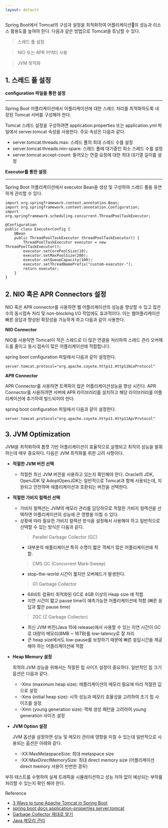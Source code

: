 ```yaml
---
layout: default
---
```


Spring Boot에서 Tomcat의 구성과 설정을 최적화하여 어플리케이션의 성능과 리소스 활용도를 높여야 한다. 다음과 같은 방법으로 Tomcat을 튜닝할 수 있다.
> 스레드 풀 설정

> NIO 또는 APR 커넥터 사용

> JVM 최적화
  
## 

## 1. 스레드 풀 설정

**configuration 파일을 통한 설정**

***

Spring Boot 어플리케이션에서 어플리케이션에 대한 스레드 처리를 최적화하도록 내장된 Tomcat 서버를 구성해야 한다. 

Tomcat 스레드 설정을 구성하려면 application.properties 또는 application.yml 파일에서 server.tomcat 속성을 사용한다. 주요 속성은 다음과 같다.

* server.tomcat.threads.max: 스레드 풀의 최대 스레드 수를 설정
* server.tomcat.threads.min-spare: 스레드 풀에 대기중인 최소 스레드 수를 설정
* server.tomcat.accept-count: 들어오는 연결 요청에 대한 최대 대기열 길이를 설정

**Executor를 통한 설정** 

***

Spring Boot 어플리케이션에서 executor Bean을 생성 및 구성하여 스레드 풀을 유연하게 관리할 수 있다.

```
import org.springframework.context.annotation.Bean;
import org.springframework.context.annotation.Configuration;
import org.springframework.scheduling.concurrent.ThreadPoolTaskExecutor;

@Configuration
public class ExecutorConfig {
    @Bean
    public ThreadPoolTaskExecutor threadPoolTaskExecutor() {
        ThreadPoolTaskExecutor executor = new ThreadPoolTaskExecutor();
        executor.setCorePoolSize(10);
        executor.setMaxPoolSize(200);
        executor.setQueueCapacity(100);
        executor.setThreadNamePrefix("custom-executor-");
        return executor;
    }
}
```


## 2. NIO 혹은 APR Connectors 설정

NIO 혹은 APR connector를 사용하면 웹 어플리케이션의 성능을 향상할 수 있고 많은 수의 동시접속 처리 및 non-blocking I/O 작업에도 효과적이다. 이는 웹어플리케이션 빠른 응답과 향상된 확장성을 가능하게 하고 다음과 같이 사용한다.


**NIO Connector**

NIO를 사용하면 Tomcat이 적은 스레드로 더 많은 연결을 처리하여 스레드 관리 오버헤드를 줄이고 동시 접속이 많은 어플리케이션에 적합합니다.

spring boot configuration 파일에서 다음과 같이 설정한다.
```
server.tomcat.protocol="org.apache.coyote.http11.Http11NioProtocol"
```


**APR Connector**

APR Connector를 사용하면 트랙픽이 많은 어플리케이션성능을 향상 시킨다. APR Connector를 사용하려면 서버에 APR 라이브러리를 설치하고 해당 라이브러리를 어플리케이션에 추가하여 빌드되어야 한다.

spring boot configuration 파일에서 다음과 같이 설정한다.
```
server.tomcat.protocol="org.apache.coyote.http11.Http11AprProtocol"
```

## 3. JVM Optimization

JVM을 최적화하여 톰캣 기반 어플리케이션이 효율적으로 실행되고 최적의 성능을 발휘하는데 매우 중요하다. 다음은 JVM 최적화를 위한 고려 사항이다.

* **적절한 JVM 버전 선택**
  * 적절한 최신 JVM 버전을 사용하고 있는지 확인해야 한다. Oracle의 JDK, OpenJDK 및 AdoptOpenJDK는 일반적으로 Tomcat과 함께 사용되는데, 지원되고 안전하며 애플리케이션과 호환되는 버전을 선택한다.

* **적절한 가비지 컬렉션 선택**
  * 가비지 컬렉션는 JVM의 메모리 관리를 담당하므로 적절한 가비지 컬렉션을 선택하면 어플리케이션의 성능에 큰 영향을 미칠 수 있다.
  * 상황에 따라 필요한 가비지 컬렉션 방식을 설정해서 사용해야 하고 일반적으로 선택할 수 있는 방식은 다음과 같다.
       > Parallel Garbage Collector (GC)
      * 대부분의 애플리케이션 특히 수명이 짧은 객체가 많은 어플리케이션에 적합.
       > CMS GC (Concurrent Mark-Sweep)
      * stop-the-world 시간이 짧지만 오버헤드가 발생한다.
       > G1 Garbage Collector
      * 64비트 컴퓨터 최적화된 GC로 4GB 이상의 Heap size 에 적합
      * 지연 시간이 짧고 pause time이 예측가능한 어플리케이션에 적합 (빠른 응답과 짧은 pause time)
       > ZGC (Z Garbage Collector)
      * 최신 JVM 버전(Java 15에 release)에서 사용할 수 있는 지연 시간이 GC로 대량의 메모리(8MB ~ 16TB)를 low-latency로 잘 처리
      * 큰 heap size에서도 low-pause를 보장하기 때문에 빠른 응답시간을 제공해야 하는 어플리케이션에 적합

* **Heap Memory 설정**

  최적의 JVM 성능을 위해서는 적절한 힙 사이즈 설정이 중요하다. 일반적인 힙 크기 옵션은 다음과 같다.

  * -Xmx (maximum heap size): 에플리케이션의 메모리 필요에 따라 적절한 값으로 설정
  * -Xms (initial heap size): 시작 성능과 메모리 효율성을 고려하여 초기 힙 사이즈를 설정
  * -Xmn (young generation size): 객체 생성 패턴을 고려하여 young generation 사이즈 설정

* **JVM Option 설정**
  
  JVM 옵션을 설정하면 성능 및 메모리 관리에 영향을 미칠 수 있는데 일반적으로 사용되는 옵션은 아래와 같다.

  * -XX:MaxMetaspaceSize: 최대 metaspace size
  * -XX:MaxDirectMemorySize: 최대 direct memory size (어플리케이션 direct memory 사용이 빈번한 경우)

부하 테스트를 수행하여 실제 트래픽을 시뮬레이션하고 성능 저하 없이 예상되는 부하를 처리할 수 있는지 확인 해야 한다.

Reference
* [3 Ways to tune Apache Tomcat in Spring Boot](https://medium.com/@dharampro/3-ways-to-tune-apache-tomcat-in-spring-boot-891691915cb2)
* [spring boot docs application-properties server.tomcat](https://docs.spring.io/spring-boot/docs/current/reference/html/application-properties.html#appendix.application-properties.server)
* [Garbage Collector 제대로 알기](https://velog.io/@recordsbeat/Garbage-Collector-%EC%A0%9C%EB%8C%80%EB%A1%9C-%EC%95%8C%EA%B8%B0#gc%ED%8A%9C%EB%8B%9D%EC%9D%B4%EB%9E%80-%EC%96%B4%EB%96%A4%ED%96%89%EC%9C%84)
* [Java 메모리 관리](https://learn.microsoft.com/ko-kr/azure/spring-apps/concepts-for-java-memory-management)
